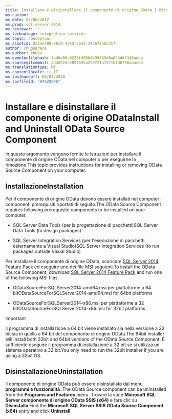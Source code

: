 ```yaml
---
title: Installare e disinstallare il componente di origine OData | Microsoft Docs
ms.custom: ''
ms.date: 03/06/2017
ms.prod: sql-server-2014
ms.reviewer: ''
ms.technology: integration-services
ms.topic: conceptual
ms.assetid: 0a3ae788-e8c8-4a4d-bb15-34c673abcd17
author: chugugrace
ms.author: chugu
ms.openlocfilehash: fad0a86c6226f408b0495569d0a853dd7340aeca
ms.sourcegitcommit: ad4d92dce894592a259721a1571b1d8736abacdb
ms.translationtype: MT
ms.contentlocale: it-IT
ms.lasthandoff: 08/04/2020
ms.locfileid: "87628896"
---
```

# <a name="install-and-uninstall-odata-source-component"></a><span data-ttu-id="f4217-102">Installare e disinstallare il componente di origine OData</span><span class="sxs-lookup"><span data-stu-id="f4217-102">Install and Uninstall OData Source Component</span></span>
  <span data-ttu-id="f4217-103">In questo argomento vengono fornite le istruzioni per installare il componente di origine OData nel computer o per eseguirne la rimozione.</span><span class="sxs-lookup"><span data-stu-id="f4217-103">This topic provides instructions for installing or removing OData Source Component on your computer.</span></span>  
  
## <a name="installation"></a><span data-ttu-id="f4217-104">Installazione</span><span class="sxs-lookup"><span data-stu-id="f4217-104">Installation</span></span>  
 <span data-ttu-id="f4217-105">Per il componente di origine OData devono essere installati nel computer i componenti prerequisiti riportati di seguito.</span><span class="sxs-lookup"><span data-stu-id="f4217-105">The OData Source Component requires following prerequisite components to be installed on your computer.</span></span>  
  
-   <span data-ttu-id="f4217-106">SQL Server Data Tools (per la progettazione di pacchetti)</span><span class="sxs-lookup"><span data-stu-id="f4217-106">SQL Server Data Tools (to design packages)</span></span>  
  
-   <span data-ttu-id="f4217-107">SQL Server Integration Services (per l'esecuzione di pacchetti esternamente a Visual Studio)</span><span class="sxs-lookup"><span data-stu-id="f4217-107">SQL Server Integration Services (to run packages outside Visual Studio)</span></span>  
  
 <span data-ttu-id="f4217-108">Per installare il componente di origine OData, scaricare [SQL Server 2014 Feature Pack](https://go.microsoft.com/fwlink/p/?LinkId=391999) ed eseguire uno dei file MSI seguenti.</span><span class="sxs-lookup"><span data-stu-id="f4217-108">To install the OData Source Component, download [SQL Server 2014 Feature Pack](https://go.microsoft.com/fwlink/p/?LinkId=391999) and run one of the following MSI files.</span></span>  
  
-   <span data-ttu-id="f4217-109">ODataSourceForSQLServer2014-amd64.msi per piattaforme a 64 bit</span><span class="sxs-lookup"><span data-stu-id="f4217-109">ODataSourceForSQLServer2014-amd64.msi for 64bit platforms</span></span>  
  
-   <span data-ttu-id="f4217-110">ODataSourceForSQLServer2014-x86.msi per piattaforme a 32 bit</span><span class="sxs-lookup"><span data-stu-id="f4217-110">ODataSourceForSQLServer2014-x86.msi for 32bit platforms</span></span>  
  
> [!IMPORTANT]  
>  <span data-ttu-id="f4217-111">Il programma di installazione a 64 bit viene installato sia nella versione a 32 bit sia in quella a 64 bit del componente di origine OData.</span><span class="sxs-lookup"><span data-stu-id="f4217-111">The 64bit installer will install both 32bit and 64bit versions of the OData Source Component.</span></span> <span data-ttu-id="f4217-112">È sufficiente eseguire il programma di installazione a 32 bit se si utilizza un sistema operativo a 32 bit.</span><span class="sxs-lookup"><span data-stu-id="f4217-112">You only need to run the 32bit installer if you are using a 32bit OS.</span></span>  
  
## <a name="uninstallation"></a><span data-ttu-id="f4217-113">Disinstallazione</span><span class="sxs-lookup"><span data-stu-id="f4217-113">Uninstallation</span></span>  
 <span data-ttu-id="f4217-114">Il componente di origine OData può essere disinstallato dal menu **programmi e funzionalità** .</span><span class="sxs-lookup"><span data-stu-id="f4217-114">The OData Source component can be uninstalled from the **Programs and Features** menu.</span></span> <span data-ttu-id="f4217-115">Trovare la voce **Microsoft SQL Server componente di origine OData SSIS (x64)** e fare clic su **Disinstalla**.</span><span class="sxs-lookup"><span data-stu-id="f4217-115">Find the **Microsoft SQL Server SSIS OData Source Component (x64)** entry and click **Uninstall**.</span></span>  
  
  
